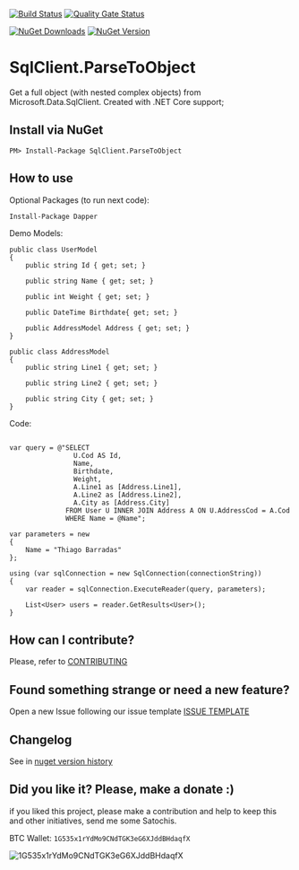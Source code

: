 [![Build Status](https://barradas.visualstudio.com/Contributions/_apis/build/status/NugetPackage/SqlClient%20ParseToObject?branchName=develop)](https://barradas.visualstudio.com/Contributions/_build/latest?definitionId=20&branchName=develop)
[![Quality Gate Status](https://sonarcloud.io/api/project_badges/measure?project=ThiagoBarradas_sqlclient-parsetoobject&metric=alert_status)](https://sonarcloud.io/dashboard?id=ThiagoBarradas_sqlclient-parsetoobject)
<!-- [![Coverage](https://sonarcloud.io/api/project_badges/measure?project=ThiagoBarradas_sqlclient-parsetoobject&metric=coverage)](https://sonarcloud.io/dashboard?id=ThiagoBarradas_sqlclient-parsetoobject) -->
[![NuGet Downloads](https://img.shields.io/nuget/dt/SqlClient.ParseToObject.svg)](https://www.nuget.org/packages/SqlClient.ParseToObject/)
[![NuGet Version](https://img.shields.io/nuget/v/SqlClient.ParseToObject.svg)](https://www.nuget.org/packages/SqlClient.ParseToObject/)

# SqlClient.ParseToObject

Get a full object (with nested complex objects) from Microsoft.Data.SqlClient. Created with .NET Core support;

## Install via NuGet

```
PM> Install-Package SqlClient.ParseToObject
```

## How to use

Optional Packages (to run next code):
```
Install-Package Dapper 
```

Demo Models:
```
public class UserModel
{
	public string Id { get; set; }

	public string Name { get; set; }

	public int Weight { get; set; }

	public DateTime Birthdate{ get; set; }

	public AddressModel Address { get; set; }
}

public class AddressModel
{
	public string Line1 { get; set; }

	public string Line2 { get; set; }

	public string City { get; set; }
}
```

Code:
```

var query = @"SELECT 
				U.Cod AS Id,
				Name,
				Birthdate,
				Weight,
				A.Line1 as [Address.Line1],
				A.Line2 as [Address.Line2],
				A.City as [Address.City]
			  FROM User U INNER JOIN Address A ON U.AddressCod = A.Cod
			  WHERE Name = @Name";

var parameters = new 
{
	Name = "Thiago Barradas"
};

using (var sqlConnection = new SqlConnection(connectionString))
{
    var reader = sqlConnection.ExecuteReader(query, parameters);

    List<User> users = reader.GetResults<User>();
}

```

## How can I contribute?
Please, refer to [CONTRIBUTING](.github/CONTRIBUTING.md)

## Found something strange or need a new feature?
Open a new Issue following our issue template [ISSUE TEMPLATE](.github/ISSUE_TEMPLATE.md)

## Changelog
See in [nuget version history](https://www.nuget.org/packages/SqlClient.ParseToObject)

## Did you like it? Please, make a donate :)

if you liked this project, please make a contribution and help to keep this and other initiatives, send me some Satochis.

BTC Wallet: `1G535x1rYdMo9CNdTGK3eG6XJddBHdaqfX`

![1G535x1rYdMo9CNdTGK3eG6XJddBHdaqfX](https://i.imgur.com/mN7ueoE.png)

